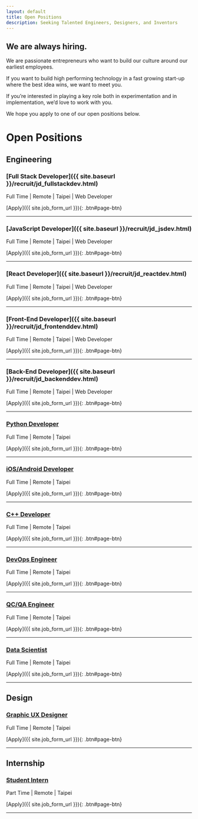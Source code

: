 ```yaml
---
layout: default
title: Open Positions
description: Seeking Talented Engineers, Designers, and Inventors
---
```


## We are always hiring.

We are passionate entrepreneurs who want to build our culture around our earliest employees.

If you want to build high performing technology in a fast growing start-up where the best idea wins, we want to meet you.

If you’re interested in playing a key role both in experimentation and in implementation, we’d love to work with you. 

We hope you apply to one of our open positions below.

# Open Positions

## Engineering

### [Full Stack Developer]({{ site.baseurl }}/recruit/jd_fullstackdev.html)
Full Time | Remote | Taipei | Web Developer

[Apply]({{ site.job_form_url }}){: .btn#page-btn}

---

### [JavaScript Developer]({{ site.baseurl }}/recruit/jd_jsdev.html)
Full Time | Remote | Taipei | Web Developer

[Apply]({{ site.job_form_url }}){: .btn#page-btn}

---

### [React Developer]({{ site.baseurl }}/recruit/jd_reactdev.html)
Full Time | Remote | Taipei | Web Developer

[Apply]({{ site.job_form_url }}){: .btn#page-btn}

---

### [Front-End Developer]({{ site.baseurl }}/recruit/jd_frontenddev.html)
Full Time | Remote | Taipei | Web Developer

[Apply]({{ site.job_form_url }}){: .btn#page-btn}

---

### [Back-End Developer]({{ site.baseurl }}/recruit/jd_backenddev.html)
Full Time | Remote | Taipei | Web Developer

[Apply]({{ site.job_form_url }}){: .btn#page-btn}

---

### [Python Developer](https://www.cakeresume.com/companies/avance-venture-lab/jobs/python-software-engineer-can-work-remotely)
Full Time | Remote | Taipei

[Apply]({{ site.job_form_url }}){: .btn#page-btn}

---

### [iOS/Android Developer](https://www.cakeresume.com/companies/avance-venture-lab/jobs/mobile-application-engineer-ios-android)
Full Time | Remote | Taipei

[Apply]({{ site.job_form_url }}){: .btn#page-btn}

---

### [C++ Developer](https://www.cakeresume.com/companies/avance-venture-lab/jobs/c-software-engineer-can-work-remotely)
Full Time | Remote | Taipei

[Apply]({{ site.job_form_url }}){: .btn#page-btn}

---

### [DevOps Engineer](https://www.cakeresume.com/companies/avance-venture-lab/jobs/devops-sre-engineer-remote-work)
Full Time | Remote | Taipei

[Apply]({{ site.job_form_url }}){: .btn#page-btn}

---

### [QC/QA Engineer](https://www.cakeresume.com/companies/avance-venture-lab/jobs/qa-qc-engineer-remote-work)
Full Time | Remote | Taipei

[Apply]({{ site.job_form_url }}){: .btn#page-btn}

---

### [Data Scientist](https://www.cakeresume.com/companies/avance-venture-lab/jobs/data-analysis-engineer-remote-work)
Full Time | Remote | Taipei

[Apply]({{ site.job_form_url }}){: .btn#page-btn}

---

## Design

### [Graphic UX Designer](https://www.cakeresume.com/companies/avance-venture-lab/jobs/web-designer-8d25e8)
Full Time | Remote | Taipei

[Apply]({{ site.job_form_url }}){: .btn#page-btn}

---

## Internship


### [Student Intern](https://www.avancevl.com/students)
Part Time | Remote | Taipei

[Apply]({{ site.job_form_url }}){: .btn#page-btn}

---
